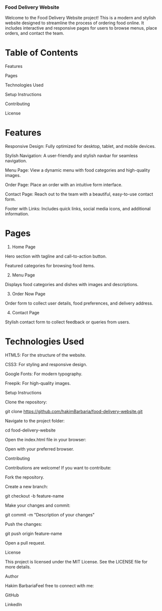 ### Food Delivery Website

Welcome to the Food Delivery Website project! This is a modern and stylish website designed to streamline the process of ordering food online. It includes interactive and responsive pages for users to browse menus, place orders, and contact the team.

# Table of Contents

Features

Pages

Technologies Used

Setup Instructions

Contributing

License

# Features

Responsive Design: Fully optimized for desktop, tablet, and mobile devices.

Stylish Navigation: A user-friendly and stylish navbar for seamless navigation.

Menu Page: View a dynamic menu with food categories and high-quality images.

Order Page: Place an order with an intuitive form interface.

Contact Page: Reach out to the team with a beautiful, easy-to-use contact form.

Footer with Links: Includes quick links, social media icons, and additional information.

# Pages

1. Home Page

Hero section with tagline and call-to-action button.

Featured categories for browsing food items.

2. Menu Page

Displays food categories and dishes with images and descriptions.

3. Order Now Page

Order form to collect user details, food preferences, and delivery address.

4. Contact Page

Stylish contact form to collect feedback or queries from users.

# Technologies Used

HTML5: For the structure of the website.

CSS3: For styling and responsive design.

Google Fonts: For modern typography.

Freepik: For high-quality images.

Setup Instructions

Clone the repository:

git clone https://github.com/hakimBarbaria/food-delivery-website.git

Navigate to the project folder:

cd food-delivery-website

Open the index.html file in your browser:

Open with your preferred browser.

Contributing

Contributions are welcome! If you want to contribute:

Fork the repository.

Create a new branch:

git checkout -b feature-name

Make your changes and commit:

git commit -m "Description of your changes"

Push the changes:

git push origin feature-name

Open a pull request.

License

This project is licensed under the MIT License. See the LICENSE file for more details.

Author

Hakim BarbariaFeel free to connect with me:

GitHub

LinkedIn
